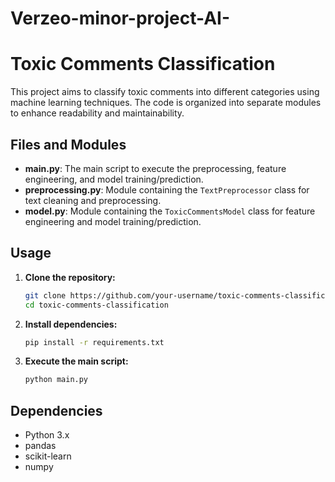 # Verzeo-minor-project-AI-
# Toxic Comments Classification

This project aims to classify toxic comments into different categories using machine learning techniques. The code is organized into separate modules to enhance readability and maintainability.

## Files and Modules

- **main.py**: The main script to execute the preprocessing, feature engineering, and model training/prediction.
- **preprocessing.py**: Module containing the `TextPreprocessor` class for text cleaning and preprocessing.
- **model.py**: Module containing the `ToxicCommentsModel` class for feature engineering and model training/prediction.

## Usage

1. **Clone the repository:**

   ```bash
   git clone https://github.com/your-username/toxic-comments-classification.git
   cd toxic-comments-classification
   ```

2. **Install dependencies:**

   ```bash
   pip install -r requirements.txt
   ```

3. **Execute the main script:**

   ```bash
   python main.py
   ```

## Dependencies

- Python 3.x
- pandas
- scikit-learn
- numpy
